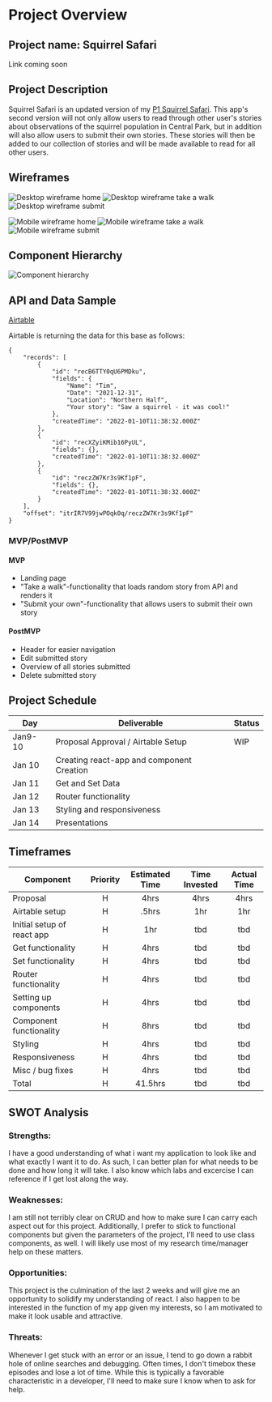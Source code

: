 # Project Overview 

## Project name: Squirrel Safari

Link coming soon

## Project Description

Squirrel Safari is an updated version of my [P1 Squirrel Safari](https://github.com/timhausweiler/p1-squirrel-safari). This app's second version will not only allow users to read through other user's stories about observations of the squirrel population in Central Park, but in addition will also allow users to submit their own stories. These stories will then be added to our collection of stories and will be made available to read for all other users.

## Wireframes

![Desktop wireframe home](https://lh3.googleusercontent.com/pw/AM-JKLX2NpbbVJZUzy0EKVn-LsFcYNTVqNckBBiG23GE3Y60zxwOqULgprbd4G4wWA4GCWdJd9C_2_0twxAsOB_bfQg7wAVkYCUCYbICRATPzXb-hdbazeQi-Ijm0CHuwbZpO1Os72AsK-pDIJW-drMshJF5bw=w1928-h1162-no?authuser=0)
![Desktop wireframe take a walk](https://lh3.googleusercontent.com/pw/AM-JKLXXj6TMjiPl3pNRl4ji_6AIhl_oKZFwIbN5Ry06Zxpw7CE9VJPXanLuqHWKj4r2fne2Ks-IHMeOoPAHFBy1B2aXUL3hWY-r6mt9BI6UzwyAp1Pdnx_3QV5ubh0yA1LtPA1Hr28acbtfOxCs7xYZw3OwkQ=w1926-h1162-no?authuser=0)
![Desktop wireframe submit](https://lh3.googleusercontent.com/pw/AM-JKLW9jQVWhNvQ8E_gam6Yv7jm4KnSFc7OV0r416mWCEn7xTCN6OKgXti2gaAjpDhTXlnrYnub_VQ7jg-880sE8ze20m8TW9G8cr78f9mmI-3wU3a_Ut1-188j7Tdurp-oB8mNSKOb1cHYnwgz8tU56oAexw=w1928-h1164-no?authuser=0)

![Mobile wireframe home](https://lh3.googleusercontent.com/pw/AM-JKLUiCkVL2_teoQiWbcOh3A8xdjELJ8vMrsDdUgRIsKij7bZKL1hKpyiYtgJVfDMR3mlgnCuUUow556S_BE8EJfLIgctWKbXT2Pc4WSuJkxiTk1xqziIdE786n9BPU18XUv3KJmIMlLFd1HctzooEmboDyg=w524-h954-no?authuser=0)
![Mobile wireframe take a walk](https://lh3.googleusercontent.com/pw/AM-JKLXh9ppKI2t-N49Ztq0F_8_BwY2OG7kiuZxMkUPyQ0hRceOIuvbXskPP9UB6y1gviHbD1VO2M2phrNnOVa6fTdiqj1ATEjUboo6IocjAV20aqMym2Vp0Fj1f29GM1sqhRwqMTAWA739vec56cZdvc17MRQ=w522-h952-no?authuser=0)
![Mobile wireframe submit](https://lh3.googleusercontent.com/pw/AM-JKLXSF9-KyftLLYjv4X6FhXe4gt_itnXc9IMBVEHbPttdi2wTMheoDFPTimhyWuLkLIyJ4P7fQDBKdZvbFM0Cfsc-GCv0_Ke7AyrG460NzErpNtyBrUI3tOEkA8E1DEEK2I7ssEI6vQsv15F8nGswIq9emQ=w526-h954-no?authuser=0)


## Component Hierarchy

![Component hierarchy](https://lh3.googleusercontent.com/pw/AM-JKLVgVrfxdbJzwwj_sZmn33g36wqXvrzewrw59pqIQ8jrqxwSHQVQPQj_olz6X5FEyHteUM-pb8Ch7xMLapIyTx9_B_llKHGnKgA23WISvgmQh4ywtzuclc98s-oqXPRXUGZZL1vdpiy1yWkQJVPlqlYGHA=w1274-h662-no?authuser=0)

## API and Data Sample

[Airtable](https://airtable.com/invite/l?inviteId=invEqngm0hclCeYsR&inviteToken=3029fa974c49db8b771dc40c01ef6368683ee7c8bf13dff490146d4515136bdd&utm_source=email) 

Airtable is returning the data for this base as follows:

```
{
    "records": [
        {
            "id": "recB6TTY0qU6PMDku",
            "fields": {
                "Name": "Tim",
                "Date": "2021-12-31",
                "Location": "Northern Half",
                "Your story": "Saw a squirrel - it was cool!"
            },
            "createdTime": "2022-01-10T11:38:32.000Z"
        },
        {
            "id": "recXZyiKMib16PyUL",
            "fields": {},
            "createdTime": "2022-01-10T11:38:32.000Z"
        },
        {
            "id": "reczZW7Kr3s9Kf1pF",
            "fields": {},
            "createdTime": "2022-01-10T11:38:32.000Z"
        }
    ],
    "offset": "itrIR7V99jwPOqk0q/reczZW7Kr3s9Kf1pF"
}
```

### MVP/PostMVP

#### MVP

- Landing page
- "Take a walk"-functionality that loads random story from API and renders it
- "Submit your own"-functionality that allows users to submit their own story

#### PostMVP

- Header for easier navigation
- Edit submitted story
- Overview of all stories submitted
- Delete submitted story

## Project Schedule

| Day      | Deliverable                                | Status   |
| -------- | ------------------------------------------ | -------- |
| Jan9-10  | Proposal Approval / Airtable Setup         | WIP      |
| Jan 10   | Creating react-app and component Creation  |          |
| Jan 11   | Get and Set Data                           |          |
| Jan 12   | Router functionality                       |          |
| Jan 13   | Styling and responsiveness                 |          |
| Jan 14   | Presentations                              |          |

## Timeframes

| Component                 | Priority | Estimated Time | Time Invested | Actual Time |
| ------------------------- | :------: | :------------: | :-----------: | :---------: |
| Proposal                  |    H     |      4hrs      |     4hrs      |    4hrs     |
| Airtable setup            |    H     |     .5hrs      |      1hr      |     1hr     |
| Initial setup of react app|    H     |     1hr      |      tbd      |     tbd     |
| Get functionality         |    H     |     4hrs      |      tbd      |     tbd     |
| Set functionality         |    H     |     4hrs      |      tbd      |     tbd     |
| Router functionality         |    H     |     4hrs      |      tbd      |     tbd     |
| Setting up components         |    H     |     4hrs      |      tbd      |     tbd     |
| Component functionality         |    H     |     8hrs      |      tbd      |     tbd     |
| Styling         |    H     |     4hrs      |      tbd      |     tbd     |
| Responsiveness         |    H     |     4hrs      |      tbd      |     tbd     |
| Misc / bug fixes         |    H     |     4hrs      |      tbd      |     tbd     |
| Total                     |    H     |    41.5hrs     |     tbd     |    tbd    |

## SWOT Analysis

### Strengths:

I have a good understanding of what i want my application to look like and what exactly I want it to do. As such, I can better plan for what needs to be done and how long it will take. I also know which labs and excercise I can reference if I get lost along the way.

### Weaknesses:

I am still not terribly clear on CRUD and how to make sure I can carry each aspect out for this project. Additionally, I prefer to stick to functional components but given the parameters of the project, I'll need to use class components, as well. I will likely use most of my research time/manager help on these matters.

### Opportunities:

This project is the culmination of the last 2 weeks and will give me an opportunity to solidify my understanding of react. I also happen to be interested in the function of my app given my interests, so I am motivated to make it look usable and attractive.

### Threats:

Whenever I get stuck with an error or an issue, I tend to go down a rabbit hole of online searches and debugging. Often times, I don't timebox these episodes and lose a lot of time. While this is typically a favorable characteristic in a developer, I'll need to make sure I know when to ask for help.

